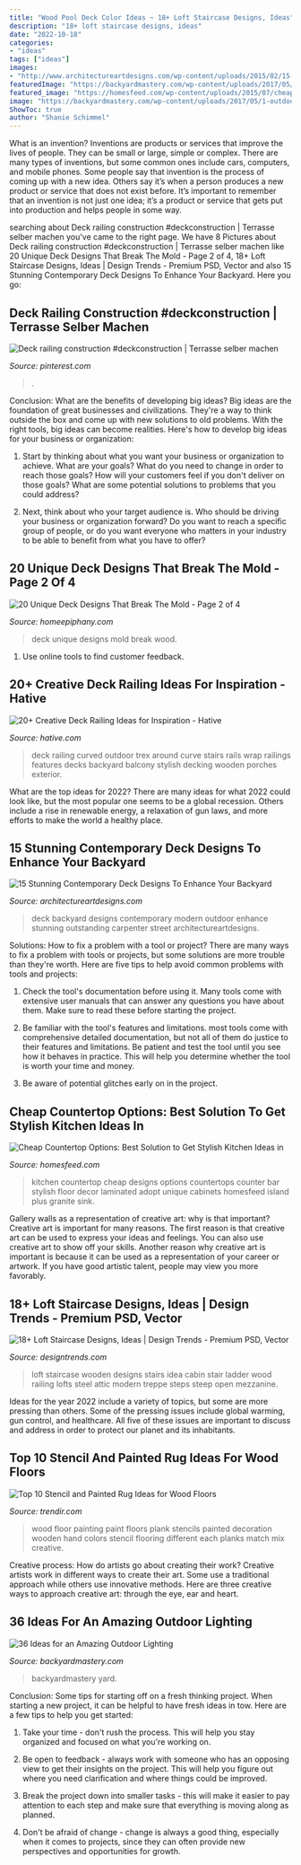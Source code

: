 ```yaml
---
title: "Wood Pool Deck Color Ideas ~ 18+ Loft Staircase Designs, Ideas"
description: "18+ loft staircase designs, ideas"
date: "2022-10-18"
categories:
- "ideas"
tags: ["ideas"]
images:
- "http://www.architectureartdesigns.com/wp-content/uploads/2015/02/15-Stunning-Contemporary-Deck-Designs-To-Enhance-Your-Backyard-11-630x420.jpg"
featuredImage: "https://backyardmastery.com/wp-content/uploads/2017/05/1-outdoor-lighting.jpg"
featured_image: "https://homesfeed.com/wp-content/uploads/2015/07/cheap-countertop-options-on-wooden-cabinets-plus-kitchen-island-with-bar-chairs-and-tile-floors-and-sink-plus-refrigerator-and-pendant-light.jpg"
image: "https://backyardmastery.com/wp-content/uploads/2017/05/1-outdoor-lighting.jpg"
ShowToc: true
author: "Shanie Schimmel"
---
```



What is an invention?
Inventions are products or services that improve the lives of people. They can be small or large, simple or complex. There are many types of inventions, but some common ones include cars, computers, and mobile phones. Some people say that invention is the process of coming up with a new idea. Others say it’s when a person produces a new product or service that does not exist before. It’s important to remember that an invention is not just one idea; it’s a product or service that gets put into production and helps people in some way.

	

		
searching about Deck railing construction #deckconstruction | Terrasse selber machen you've came to the right page. We have 8 Pictures about Deck railing construction #deckconstruction | Terrasse selber machen like 20 Unique Deck Designs That Break The Mold - Page 2 of 4, 18+ Loft Staircase Designs, Ideas | Design Trends - Premium PSD, Vector and also 15 Stunning Contemporary Deck Designs To Enhance Your Backyard. Here you go:
		
    
## Deck Railing Construction #deckconstruction | Terrasse Selber Machen

<img loading=lazy src="https://i.pinimg.com/736x/49/31/86/49318672e24323eb7f8ea39a569e9f57.jpg" onerror="this.onerror=null;this.src='https://tse1.mm.bing.net/th?id=OIP.WKxE7845ewmZAenwmiJvqAHaJ6&amp;pid=15.1';" alt="Deck railing construction #deckconstruction | Terrasse selber machen">

_Source: pinterest.com_

>. 

	

Conclusion: What are the benefits of developing big ideas?
Big ideas are the foundation of great businesses and civilizations. They're a way to think outside the box and come up with new solutions to old problems. With the right tools, big ideas can become realities. Here's how to develop big ideas for your business or organization:
1. Start by thinking about what you want your business or organization to achieve. What are your goals? What do you need to change in order to reach those goals? How will your customers feel if you don't deliver on those goals? What are some potential solutions to problems that you could address?

2. Next, think about who your target audience is. Who should be driving your business or organization forward? Do you want to reach a specific group of people, or do you want everyone who matters in your industry to be able to benefit from what you have to offer?

    
## 20 Unique Deck Designs That Break The Mold - Page 2 Of 4

<img loading=lazy src="https://homeepiphany.com/wp-content/uploads/2015/06/20-Unique-Deck-Designs-That-Break-The-Mold-6.jpg" onerror="this.onerror=null;this.src='https://tse3.mm.bing.net/th?id=OIP.H0hjhEywNySMUV6ckx9ayQHaE5&amp;pid=15.1';" alt="20 Unique Deck Designs That Break The Mold - Page 2 of 4">

_Source: homeepiphany.com_

>deck unique designs mold break wood. 

	

1. Use online tools to find customer feedback.

    
## 20+ Creative Deck Railing Ideas For Inspiration - Hative

<img loading=lazy src="https://hative.com/wp-content/uploads/2015/05/deck-railing-ideas/22-deck-railing-ideas.jpg" onerror="this.onerror=null;this.src='https://tse4.mm.bing.net/th?id=OIP.XLeS9qD7Iu5BiR4D4xZltQHaJ4&amp;pid=15.1';" alt="20+ Creative Deck Railing Ideas for Inspiration - Hative">

_Source: hative.com_

>deck railing curved outdoor trex around curve stairs rails wrap railings features decks backyard balcony stylish decking wooden porches exterior. 

	

What are the top ideas for 2022?
There are many ideas for what 2022 could look like, but the most popular one seems to be a global recession. Others include a rise in renewable energy, a relaxation of gun laws, and more efforts to make the world a healthy place.

    
## 15 Stunning Contemporary Deck Designs To Enhance Your Backyard

<img loading=lazy src="http://www.architectureartdesigns.com/wp-content/uploads/2015/02/15-Stunning-Contemporary-Deck-Designs-To-Enhance-Your-Backyard-11-630x420.jpg" onerror="this.onerror=null;this.src='https://tse3.mm.bing.net/th?id=OIP.Aw_UeWLU93KegzOs4O_RjQHaE8&amp;pid=15.1';" alt="15 Stunning Contemporary Deck Designs To Enhance Your Backyard">

_Source: architectureartdesigns.com_

>deck backyard designs contemporary modern outdoor enhance stunning outstanding carpenter street architectureartdesigns. 

	

Solutions: How to fix a problem with a tool or project?
There are many ways to fix a problem with tools or projects, but some solutions are more trouble than they're worth. Here are five tips to help avoid common problems with tools and projects:
1. Check the tool's documentation before using it. Many tools come with extensive user manuals that can answer any questions you have about them. Make sure to read these before starting the project.

2. Be familiar with the tool's features and limitations. most tools come with comprehensive detailed documentation, but not all of them do justice to their features and limitations. Be patient and test the tool until you see how it behaves in practice. This will help you determine whether the tool is worth your time and money.

3. Be aware of potential glitches early on in the project.

    
## Cheap Countertop Options: Best Solution To Get Stylish Kitchen Ideas In

<img loading=lazy src="https://homesfeed.com/wp-content/uploads/2015/07/cheap-countertop-options-on-wooden-cabinets-plus-kitchen-island-with-bar-chairs-and-tile-floors-and-sink-plus-refrigerator-and-pendant-light.jpg" onerror="this.onerror=null;this.src='https://tse3.mm.bing.net/th?id=OIP.Zfj5s0q_ubPhj_GwA2zljAHaGC&amp;pid=15.1';" alt="Cheap Countertop Options: Best Solution to Get Stylish Kitchen Ideas in">

_Source: homesfeed.com_

>kitchen countertop cheap designs options countertops counter bar stylish floor decor laminated adopt unique cabinets homesfeed island plus granite sink. 

	

Gallery walls as a representation of creative art: why is that important?
Creative art is important for many reasons. The first reason is that creative art can be used to express your ideas and feelings. You can also use creative art to show off your skills. Another reason why creative art is important is because it can be used as a representation of your career or artwork. If you have good artistic talent, people may view you more favorably.

    
## 18+ Loft Staircase Designs, Ideas | Design Trends - Premium PSD, Vector

<img loading=lazy src="https://images.designtrends.com/wp-content/uploads/2016/08/26183232/Wooden-Loft-Staircase-Idea.jpg" onerror="this.onerror=null;this.src='https://tse1.mm.bing.net/th?id=OIP.1i8AykZMVCORz4iK3lAqpAHaJ4&amp;pid=15.1';" alt="18+ Loft Staircase Designs, Ideas | Design Trends - Premium PSD, Vector">

_Source: designtrends.com_

>loft staircase wooden designs stairs idea cabin stair ladder wood railing lofts steel attic modern treppe steps steep open mezzanine. 

	

Ideas for the year 2022 include a variety of topics, but some are more pressing than others. Some of the pressing issues include global warming, gun control, and healthcare. All five of these issues are important to discuss and address in order to protect our planet and its inhabitants.

    
## Top 10 Stencil And Painted Rug Ideas For Wood Floors

<img loading=lazy src="http://cdn.trendir.com/wp-content/uploads/old/trends/assets_c/2015/08/wood-plank-floor-painting-each-plank-in-differnt-color-thumb-630xauto-55649.jpg" onerror="this.onerror=null;this.src='https://tse1.mm.bing.net/th?id=OIP.XIl2AoMcNVFPFensaPr9MAHaEJ&amp;pid=15.1';" alt="Top 10 Stencil and Painted Rug Ideas for Wood Floors">

_Source: trendir.com_

>wood floor painting paint floors plank stencils painted decoration wooden hand colors stencil flooring different each planks match mix creative. 

	

Creative process: How do artists go about creating their work?
Creative artists work in different ways to create their art. Some use a traditional approach while others use innovative methods. Here are three creative ways to approach creative art: through the eye, ear and heart.

    
## 36 Ideas For An Amazing Outdoor Lighting

<img loading=lazy src="https://backyardmastery.com/wp-content/uploads/2017/05/1-outdoor-lighting.jpg" onerror="this.onerror=null;this.src='https://tse1.mm.bing.net/th?id=OIP.S514k5FFZCxQ6vqu7h3mAQHaLG&amp;pid=15.1';" alt="36 Ideas for an Amazing Outdoor Lighting">

_Source: backyardmastery.com_

>backyardmastery yard. 

	

Conclusion: Some tips for starting off on a fresh thinking project.
When starting a new project, it can be helpful to have fresh ideas in tow. Here are a few tips to help you get started:
1. Take your time - don't rush the process. This will help you stay organized and focused on what you're working on.

2. Be open to feedback - always work with someone who has an opposing view to get their insights on the project. This will help you figure out where you need clarification and where things could be improved.

3. Break the project down into smaller tasks - this will make it easier to pay attention to each step and make sure that everything is moving along as planned.

4. Don't be afraid of change - change is always a good thing, especially when it comes to projects, since they can often provide new perspectives and opportunities for growth.

